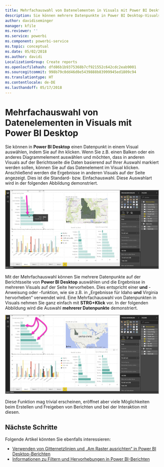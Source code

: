```yaml
---
title: Mehrfachauswahl von Datenelementen in Visuals mit Power BI Desktop
description: Sie können mehrere Datenpunkte in Power BI Desktop-Visuals auswählen, indem Sie die STRG-Taste drücken und gleichzeitig mit der Maustaste klicken.
author: davidiseminger
manager: kfile
ms.reviewer: ''
ms.service: powerbi
ms.component: powerbi-service
ms.topic: conceptual
ms.date: 05/02/2018
ms.author: davidi
LocalizationGroup: Create reports
ms.openlocfilehash: dfd86b1b9375368b7cf921552c642cdc2eab9001
ms.sourcegitcommit: 998b79c0dd46d0e5439888b83999945ed1809c94
ms.translationtype: HT
ms.contentlocale: de-DE
ms.lasthandoff: 05/17/2018
---
```

# <a name="multi-select-data-elements-in-visuals-using-power-bi-desktop"></a>Mehrfachauswahl von Datenelementen in Visuals mit Power BI Desktop

Sie können in **Power BI Desktop** einen Datenpunkt in einem Visual auswählen, indem Sie auf ihn klicken. Wenn Sie z.B. einen Balken oder ein anderes Diagrammelement auswählen und möchten, dass in anderen Visuals auf der Berichtsseite die Daten basierend auf Ihrer Auswahl markiert werden sollen, können Sie auf das Datenelement im Visual klicken. Anschließend werden die Ergebnisse in anderen Visuals auf der Seite angezeigt. Dies ist die Standard- bzw. Einfachauswahl. Diese Auswahlart wird in der folgenden Abbildung demonstriert. 

![](media/desktop-multi-select/multi-select_01.png)

Mit der Mehrfachauswahl können Sie mehrere Datenpunkte auf der Berichtsseite von **Power BI Desktop** auswählen und die Ergebnisse in mehreren Visuals auf der Seite hervorheben. Dies entspricht einer **und** -Anweisung oder -funktion, wie sie z.B. in „Ergebnisse für Idaho **und** Virginia hervorheben“ verwendet wird. Eine Mehrfachauswahl von Datenpunkten in Visuals nehmen Sie ganz einfach mit **STRG+Klick** vor. In der folgenden Abbildung wird die Auswahl **mehrerer Datenpunkte** demonstriert.

![](media/desktop-multi-select/multi-select_02.png)

Diese Funktion mag trivial erscheinen, eröffnet aber viele Möglichkeiten beim Erstellen und Freigeben von Berichten und bei der Interaktion mit diesen. 

## <a name="next-steps"></a>Nächste Schritte

Folgende Artikel könnten Sie ebenfalls interessieren:

* [Verwenden von Gitternetzlinien und „Am Raster ausrichten“ in Power BI Desktop-Berichten](desktop-gridlines-snap-to-grid.md)
* [Informationen zu Filtern und Hervorhebungen in Power BI-Berichten](power-bi-reports-filters-and-highlighting.md)

